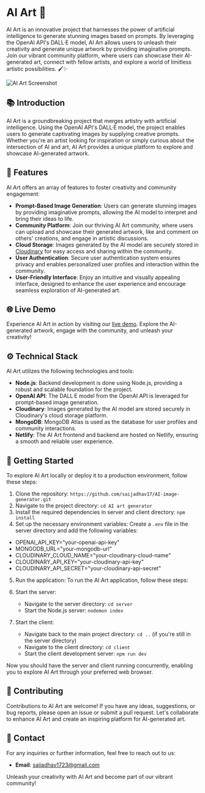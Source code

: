 <!-- AI Art README File -->

# AI Art 🎨

AI Art is an innovative project that harnesses the power of artificial intelligence to generate stunning images based on prompts. By leveraging the OpenAI API's DALL·E model, AI Art allows users to unleash their creativity and generate unique artwork by providing imaginative prompts. Join our vibrant community platform, where users can showcase their AI-generated art, connect with fellow artists, and explore a world of limitless artistic possibilities. 🖌️✨

![AI Art Screenshot](screenshot.png)

## 📚 Introduction

AI Art is a groundbreaking project that merges artistry with artificial intelligence. Using the OpenAI API's DALL·E model, the project enables users to generate captivating images by supplying creative prompts. Whether you're an artist looking for inspiration or simply curious about the intersection of AI and art, AI Art provides a unique platform to explore and showcase AI-generated artwork.

## 🌟 Features

AI Art offers an array of features to foster creativity and community engagement:

- **Prompt-Based Image Generation**: Users can generate stunning images by providing imaginative prompts, allowing the AI model to interpret and bring their ideas to life.
- **Community Platform**: Join our thriving AI Art community, where users can upload and showcase their generated artwork, like and comment on others' creations, and engage in artistic discussions.
- **Cloud Storage**: Images generated by the AI model are securely stored in [Cloudinary](https://cloudinary.com/) for easy access and sharing within the community.
- **User Authentication**: Secure user authentication system ensures privacy and enables personalized user profiles and interaction within the community.
- **User-Friendly Interface**: Enjoy an intuitive and visually appealing interface, designed to enhance the user experience and encourage seamless exploration of AI-generated art.

## 🌐 Live Demo

Experience AI Art in action by visiting our [live demo](https://ai-art-007.netlify.app/). Explore the AI-generated artwork, engage with the community, and unleash your creativity!

## ⚙️ Technical Stack

AI Art utilizes the following technologies and tools:

- **Node.js**: Backend development is done using Node.js, providing a robust and scalable foundation for the project.
- **OpenAI API**: The DALL·E model from the OpenAI API is leveraged for prompt-based image generation.
- **Cloudinary**: Images generated by the AI model are stored securely in Cloudinary's cloud storage platform.
- **MongoDB**: MongoDB Atlas is used as the database for user profiles and community interactions.
- **Netlify**: The AI Art frontend and backend are hosted on Netlify, ensuring a smooth and reliable user experience.

## 🚀 Getting Started

To explore AI Art locally or deploy it to a production environment, follow these steps:

1. Clone the repository: `https://github.com/saijadhav17/AI-image-generator.git`
2. Navigate to the project directory: `cd AI art generator`
3. Install the required dependencies in server and client directory: `npm install`
4. Set up the necessary environment variables: Create a `.env` file in the server directory and add the following variables:

- OPENAI_API_KEY="your-openai-api-key"
- MONGODB_URL="your-mongodb-url"
- CLOUDINARY_CLOUD_NAME="your-cloudinary-cloud-name"
- CLOUDINARY_API_KEY="your-cloudinary-api-key"
- CLOUDINARY_API_SECRET="your-cloudinary-api-secret"


5. Run the application:
To run the AI Art application, follow these steps:

1. Start the server:
   - Navigate to the server directory: `cd server`
   - Start the Node.js server: `nodemon index`

2. Start the client:
   - Navigate back to the main project directory: `cd ..` (if you're still in the server directory)
   - Navigate to the client directory: `cd client`
   - Start the client development server: `npm run dev`

Now you should have the server and client running concurrently, enabling you to explore AI Art through your preferred web browser.

## 🤝 Contributing

Contributions to AI Art are welcome! If you have any ideas, suggestions, or bug reports, please open an issue or submit a pull request. Let's collaborate to enhance AI Art and create an inspiring platform for AI-generated art.


## 📧 Contact

For any inquiries or further information, feel free to reach out to us:

- **Email**: saijadhav1723@gmail.com

Unleash your creativity with AI Art and become part of our vibrant community!
